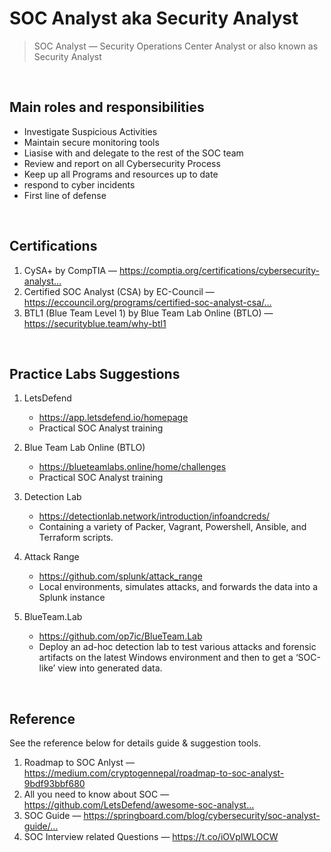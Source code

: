 # SOC Analyst aka Security Analyst

> SOC Analyst — Security Operations Center Analyst or also known as Security Analyst

<br> 

## Main roles and responsibilities
- Investigate Suspicious Activities
- Maintain secure monitoring tools
- Liasise with and delegate to the rest of the SOC team
- Review and report on all Cybersecurity Process
- Keep up all Programs and resources up to date
- respond to cyber incidents
- First line of defense

<br> 

## Certifications
1. CySA+ by CompTIA — https://comptia.org/certifications/cybersecurity-analyst…
2. Certified SOC Analyst (CSA) by EC-Council — https://eccouncil.org/programs/certified-soc-analyst-csa/…
3. BTL1 (Blue Team Level 1) by Blue Team Lab Online (BTLO) — https://securityblue.team/why-btl1

<br> 

##  Practice Labs Suggestions

1. LetsDefend
   - https://app.letsdefend.io/homepage
   - Practical SOC Analyst training

2. Blue Team Lab Online (BTLO)
   - https://blueteamlabs.online/home/challenges
   - Practical SOC Analyst training

3. Detection Lab
   - https://detectionlab.network/introduction/infoandcreds/
   - Containing a variety of Packer, Vagrant, Powershell, Ansible, and Terraform scripts.

4. Attack Range
   - https://github.com/splunk/attack_range
   - Local environments, simulates attacks, and forwards the data into a Splunk instance

5. BlueTeam.Lab
   - https://github.com/op7ic/BlueTeam.Lab
   - Deploy an ad-hoc detection lab to test various attacks and forensic artifacts on the latest Windows environment and then to get a ‘SOC-like’ view into generated data.

<br> 

## Reference
See the reference below for details guide & suggestion tools.

1. Roadmap to SOC Anlyst — https://medium.com/cryptogennepal/roadmap-to-soc-analyst-9bdf93bbf680
2. All you need to know about SOC — https://github.com/LetsDefend/awesome-soc-analyst…
3. SOC Guide — https://springboard.com/blog/cybersecurity/soc-analyst-guide/…
4. SOC Interview related Questions — https://t.co/iOVpIWLOCW
